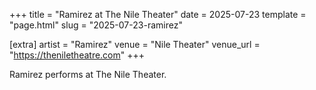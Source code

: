 +++
title = "Ramirez at The Nile Theater"
date = 2025-07-23
template = "page.html"
slug = "2025-07-23-ramirez"

[extra]
artist = "Ramirez"
venue = "Nile Theater"
venue_url = "https://theniletheatre.com"
+++

Ramirez performs at The Nile Theater.
